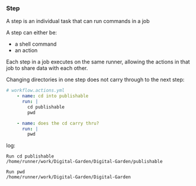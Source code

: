 
### Step
A step is an individual task that can run commands in a job

A step can either be:
- a shell command
- an action

Each step in a job executes on the same runner, allowing the actions in that job to share data with each other.

Changing directories in one step does not carry through to the next step:
```yml
# workflow.actions.yml
    - name: cd into publishable
      run: |
        cd publishable 
        pwd

    - name: does the cd carry thru?
      run: |
        pwd
```

log:
```
Run cd publishable
/home/runner/work/Digital-Garden/Digital-Garden/publishable

Run pwd
/home/runner/work/Digital-Garden/Digital-Garden
```
